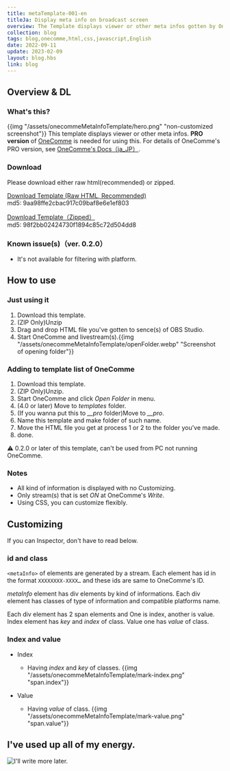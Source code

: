 ```yaml
---
title: metaTemplate-001-en
titleJa: Display meta info on broadcast screen
overview: The Template displays viewer or other meta infos gotten by OneComme is released!
collection: blog
tags: blog,onecomme,html,css,javascript,English
date: 2022-09-11
update: 2023-02-09
layout: blog.hbs
link: blog
---
```

## Overview & DL
### What's this?
{{img "/assets/onecommeMetaInfoTemplate/hero.png" "non-customized screenshot"}} 
This template displays viewer or other meta infos. <red>**PRO version**</red> of [OneComme](https://onecomme.com/) is needed for using this. For details of OneComme's PRO version, see [OneComme's Docs（ja_JP）](https://onecomme.com/docs/pro).

### Download
Please download either raw html(recommended) or zipped. 

<a href="/assets/onecommeMetaInfoTemplate/file.html" download="index.html">Download Template (Raw HTML, Recommended)</a>  
md5: 9aa98ffe2cbac917c09baf8e6e1ef803  
  
<a href="/assets/onecommeMetaInfoTemplate/file.zip" download="file.zip">Download Template（Zipped）</a>  
md5: 98f2bb02424730f1894c85c72d504dd8

### Known issue(s)（ver. 0.2.0）
* It's not available for filtering with platform.  

## How to use
### Just using it
1. Download this template. 
2. (ZIP Only)Unzip
3. Drag and drop HTML file you've gotten to sence(s) of OBS Studio.
4. Start OneComme and livestream(s).{{img "/assets/onecommeMetaInfoTemplate/openFolder.webp" "Screenshot of opening folder"}}

### Adding to template list of OneComme
1. Download this template. 
2. (ZIP Only)Unzip. 
3. Start OneComme and click *Open Folder* in menu.
4. (4.0 or later) Move to *templates* folder. 
5. (If you wanna put this to *__pro* folder)Move to *__pro*. 
6. Name this template and make folder of such name.
7. Move the HTML file you get at process 1 or 2 to the folder you've made.
8. done.

⚠ 0.2.0 or later of this template, can't be used from PC not running OneComme.

### Notes
* All kind of information is displayed with no Customizing. 
* Only stream(s) that is set *ON* at OneComme's *Write*.
* Using CSS, you can customize flexibly.

## Customizing
If you can Inspector, don't have to read below.

### id and class
`<metaInfo>` of elements are generated by a stream. Each element has id in the format `XXXXXXXX-XXXX…` and these ids are same to OneComme's ID.

*metaInfo* element has div elements by kind of informations. Each div element has classes of type of information and compatible platforms name. 

Each div element has 2 span elements and One is index, another is value. Index element has *key* and *index* of class. Value one has *value* of class.

### Index and value
* Index
	* Having *index* and *key* of classes.
	{{img "/assets/onecommeMetaInfoTemplate/mark-index.png" "span.index"}}
	
* Value
	* Having *value* of class. 
{{img "/assets/onecommeMetaInfoTemplate/mark-value.png" "span.value"}}

## I've used up all of my energy.
![I'll write more later.](https://placehold.jp/80/dddddd/000000/700x120.png?text=I'll%20write%20more%20later.)
